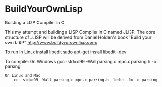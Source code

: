 # BuildYourOwnLisp
Building a LISP Compiler in C

This my attempt and building a LISP Compiler in C named JLISP.
The core structure of JLISP will be derived from Daniel Holden's book 
"Build your own LISP"
http://www.buildyourownlisp.com/

To run in Linux install libedit
sudo apt-get install libedit -dev


To compile:
	On Windows
		gcc -std=c99 -Wall parsing.c mpc.c parsing.h -o parsing

	On Linux and Mac
		cc -std=c99 -Wall parsing.c mpc.c parsing.h -ledit -lm -o parsing
